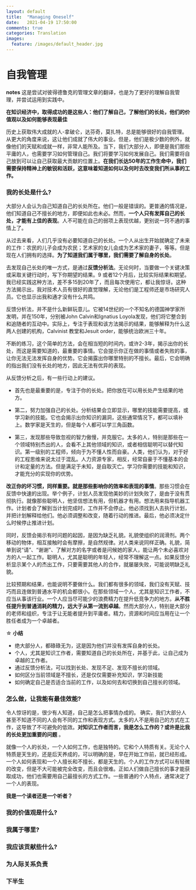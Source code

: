 ```yaml
---
layout: default
title:  "Managing Oneself"
date:   2021-04-19 17:50:00
comments: true
categories: Translation
images:
  feature: /images/default_header.jpg
---
```


# 自我管理  
**notes** 这是尝试对彼得德鲁克的管理文章的翻译，也是为了更好的理解自我管理，并尝试运用到实践中。

**在知识经济中，取得成功的是这些人：他们了解自己，了解他们的长处，他们的价值观以及如何能够表现最佳**

  历史上获取伟大成就的人-拿破仑，达芬奇，莫扎特，总是能够很好的自我管理。从更大的角度来说，这让他们成就了伟大的事业。但是，他们是极少数的例外，就像他们的天赋和成就一样，非常人能所及。当下，我们大部分人，即便是我们那些平庸的人，也需要学习如何管理自己。我们将要学习如何发展自己。我们需要将自己放到可以让自己获取最大贡献的位置上。**在我们长达50年的工作生命中，我们需要保持精神上的敏锐和活跃，这意味着知道如何以及何时去改变我们所从事的工作。**


### 我的长处是什么?  

   大部分人会认为自己知道自己的长处所在。他们一般是错误的。更普通的情况是，他们知道自己不擅长的地方，即便如此也未必。然而，**一个人只有发挥自己的长处，才能有上佳的表现**。人不可能在自己的弱项上表现优越，更别说一窍不通的事情上了。

  从过去来看，人们几乎没有必要知道自己的长处。一个人从出生开始就确定了未来的工作：农民的儿子会成为农民；艺术家的女儿会成为艺术家的妻子，等等。但是现在人们拥有的选择。**为了知道我们属于哪里，我们需要了解自身的长处**。

  去发现自己长处的唯一方式，是通过**反馈分析法**。无论何时，当要做一个关键决策或采取关键行动时，写下你期望的结果。9 或者12个月后，比较实际结果和期望。我已经实践这种方法，差不多15到20年了，而且每次使用它，都让我惊讶。这种方法揭示出，我对技术人员有很好的直觉理解，无论他们是工程师还是市场研究人员。它也显示出我和通才没有什么共鸣。

  反馈分析法，并不是什么新鲜玩意儿。它被14世纪的一个不知名的德国神学家所发明，并在150年，分别被John Calvin和Ignatius Loyola发现，他们将它整合到和追随者的互动中。实际上，专注于表现和该方法揭示的结果，能够解释为什么这两人创建的机构，Calvinist 教堂和Jesuit order，能够统治欧洲三十年。

  不断的练习，这个简单的方法，会在相当短的时间内，或许2-3年，揭示出你的长处，而这是需要知道的，最重要的事情。它会提示你正在做的事情或者失败的事，让你无法无法发挥自身的优势。它会揭露出你哪里特别的不擅长。最后，它会明确的指出我们没有长处的地方，因此无法有优异的表现。

  从反馈分析之后，有一些行动上的建议。
  
  * 首先也是最重要的是，专注于你的长处。把你放在可以用长处产生结果的地方。

  * 第二，努力加强自己的长处。分析结果会立即显示，哪里的技能需要提高，或学习新的技能。它也会揭示出你知识的漏洞，这些通常情况下，都可以填补上。数学家是天生的，但是每个人都可以学三角函数。

  * 第三，发现那些导致忽视的智力傲慢，并克服它。太多的人，特别是那些在一个领域特别杰出的人，会看不上其他领域的知识，或者相信聪明可以替代知识。第一级别的工程师，倾向于为不懂人性而自豪。人类，他们认为，对于好的工程思维来说太过于混乱。人力资源专家，相反，经常自豪于不懂基本的会计和定量的方法。但是满足于未知，是自取灭亡。学习你需要的技能和知识，才能充分的实现你的优势。

**改正你的坏习惯，同样重要。就是那些影响你的效率和表现的事情**。那些习惯会在反馈中快速的出现。举个例子，计划人员发现他美妙的计划失败了，是由于没有贯彻执行。就像那些聪明人，他坚信想法有用，但机器才有用。想法用来指导机器工作。计划者会了解到当计划完成时，工作并不会停止。他必须找到人去执行计划，并把计划解释给他们。他必须调整和改变，随着行动的推进。最后，他必须决定什么时候停止推进计划。

  同时，反馈会揭示有时问题的起因，是因为缺乏礼貌。礼貌使组织的润滑剂。两个移动的物体，相互接触时会有摩擦，是自然规律。对人类来说同样正确。礼貌，简单到说“请”、“谢谢”、了解对方的名字或者是问候她的家人，能让两个未必喜欢对方的人一起工作。聪明人，尤其是聪明的年轻人，经常不理解这一点。如果反馈分析显示某个人的杰出工作，只要需要其他人的合作，就屡屡失败，可能说明缺乏礼貌。

  比较预期和结果，也能说明不要做什么。我们都有很多的领域，我们没有天赋、技巧而且连做到普通水平的机会都很小。在那些领域一个人，尤其是知识工作者，不应当从事该行业。一个人应当尽可能少的浪费精力在提升低竞争力的地方。**从不胜任提升到普通消耗的精力，远大于从第一流到卓越**。然而大部分人，特别是大部分的老师和组织，专注于让无能者提升到平庸者。精力，资源和时间应当用在让一个胜任者成为一个卓越者。

  ☆ **小结**  
  * 绝大部分人，都碌碌无为，这是因为他们并没有发挥自身的长处。
  * 个人，尤其是知识工作者，需要知道自己的长处所在，并基于此，让自己成为卓越的工作者。
  * 通过反馈分析法，可以找到长处、发现不足、发现不擅长的领域。
  * 如何区分当前领域是不擅长，还是仅仅需要补充知识，学习新技能
  * 如何确定自己是否适合当前的工作，以及如何去和切换到自己擅长的领域。


### 怎么做，让我能有最佳效能?   
令人惊讶的是，很少有人知道，自己是怎么把事情办成的。 确实，我们大部分人甚至不知道不同的人会有不同的工作和表现方式。太多的人不是用自己的方式在工作，这导致了不可避免的低效。**对知识工作者而言，我是怎么工作的？或许是比我的长处更加重要的问题** 。

就像一个人的长处，一个人如何工作，也是独特的。它和个人特质有关。无论个人特质是天生的，还是后天养成的，可以明确的是，早在开始工作前，就已经形成。一个人如何表现和一个人擅长和不擅长，都是天生的。个人的工作方式可以有轻微的改变，但是不大可能被完全改变，而且会很难。正如人们做自己擅长的事才能获取成功，他们也需要用自己最擅长的方式工作。一些普通的个人特点，通常决定了一个人的表现。

**我是一个读者还是一个听者？**
### 我的价值观是什么?  
### 我属于哪里?  
### 我应该贡献些什么?  
### 为人际关系负责  
### 下半生  
